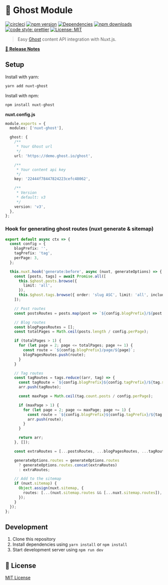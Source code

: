 # 👻 Ghost Module

[![circleci][circleci-src]][circleci-href]
[![npm version][npm-version-src]][npm-version-href]
[![Dependencies][david-dm-src]][david-dm-href]
[![npm downloads][npm-downloads-src]][npm-downloads-href]
[![code style: prettier](https://img.shields.io/badge/code_style-prettier-1a2b34.svg?style=flat-square)](https://prettier.io)
[![License: MIT](https://img.shields.io/badge/License-MIT-black.svg?style=flat-square)](https://opensource.org/licenses/MIT)

> Easy <a href="https://ghost.org/docs/api/v3/javascript/content/">Ghost</a> content API integration with Nuxt.js.

[📖 **Release Notes**](./CHANGELOG.md)

## Setup

Install with yarn:

```bash
yarn add nuxt-ghost
```

Install with npm:

```bash
npm install nuxt-ghost
```

**nuxt.config.js**

```ts
module.exports = {
  modules: ['nuxt-ghost'],

  ghost: {
    /**
     * Your Ghost url
     */
    url: 'https://demo.ghost.io/ghost',

    /**
     * Your content api key
     */
    key: '22444f78447824223cefc48062',

    /**
     * Version
     * default: v3
     */
    version: 'v3',
  },
};
```

### Hook for generating ghost routes (nuxt generate & sitemap)

```ts
export default async ctx => {
  const config = {
    blogPrefix: '',
    tagPrefix: 'tag',
    perPage: 3,
  };

  this.nuxt.hook('generate:before', async (nuxt, generateOptions) => {
    const [posts, tags] = await Promise.all([
      this.$ghost.posts.browse({
        limit: 'all',
      }),
      this.$ghost.tags.browse({ order: 'slug ASC', limit: 'all', include: 'count.posts' }),
    ]);

    // Post routes
    const postsRoutes = posts.map(post => `${config.blogPrefix}/${post.slug}`);

    // Blog routes
    const blogPagesRoutes = [];
    const totalPages = Math.ceil(posts.length / config.perPage);

    if (totalPages > 1) {
      for (let page = 2; page <= totalPages; page += 1) {
        const route = `${config.blogPrefix}/page/${page}`;
        blogPagesRoutes.push(route);
      }
    }

    // Tag routes
    const tagRoutes = tags.reduce((arr, tag) => {
      const tagRoute = `${config.blogPrefix}${config.tagPrefix}/${tag.slug}`;
      arr.push(tagRoute);

      const maxPage = Math.ceil(tag.count.posts / config.perPage);

      if (maxPage > 1) {
        for (let page = 2; page <= maxPage; page += 1) {
          const route = `${config.blogPrefix}${config.tagPrefix}/${tag.slug}/page/${page}`;
          arr.push(route);
        }
      }

      return arr;
    }, []);

    const extraRoutes = [...postsRoutes, ...blogPagesRoutes, ...tagRoutes];

    generateOptions.routes = generateOptions.routes
      ? generateOptions.routes.concat(extraRoutes)
      : extraRoutes;

    // Add to the sitemap
    if (nuxt.sitemap) {
      Object.assign(nuxt.sitemap, {
        routes: [...(nuxt.sitemap.routes && [...nuxt.sitemap.routes]), ...extraRoutes],
      });
    }
  });
};
```

## Development

1. Clone this repository
2. Install dependencies using `yarn install` or `npm install`
3. Start development server using `npm run dev`

## 📑 License

[MIT License](./LICENSE)

<!-- Badges -->

[circleci-src]: https://circleci.com/gh/Gomah/nuxt-ghost.svg?style=shield
[circleci-href]: https://circleci.com/gh/Gomah/nuxt-ghost
[npm-version-src]: https://img.shields.io/npm/dt/nuxt-ghost.svg?style=flat-square
[npm-version-href]: https://npmjs.com/package/nuxt-ghost
[npm-downloads-src]: https://img.shields.io/npm/v/nuxt-ghost/latest.svg?style=flat-square
[npm-downloads-href]: https://npmjs.com/package/nuxt-ghost
[david-dm-src]: https://david-dm.org/gomah/nuxt-ghost/status.svg?style=flat-square
[david-dm-href]: https://david-dm.org/gomah/nuxt-ghost
